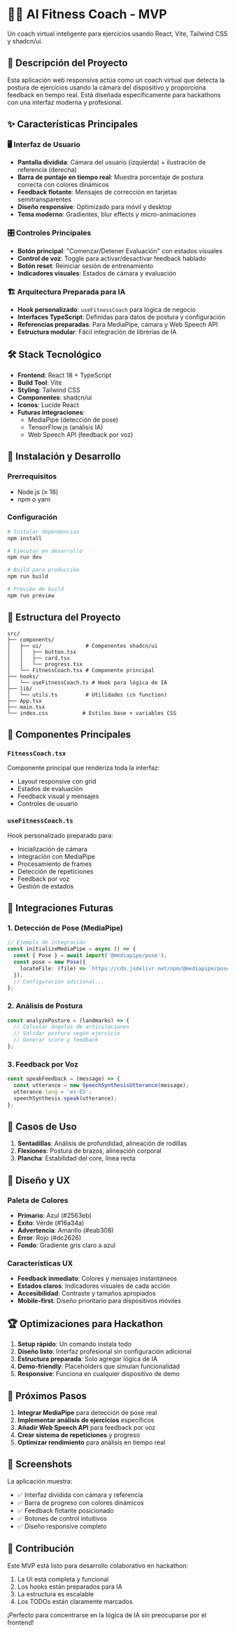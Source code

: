 # 🏋️‍♂️ AI Fitness Coach - MVP

Un coach virtual inteligente para ejercicios usando React, Vite, Tailwind CSS y shadcn/ui.

## 🎯 Descripción del Proyecto

Esta aplicación web responsiva actúa como un coach virtual que detecta la postura de ejercicios usando la cámara del dispositivo y proporciona feedback en tiempo real. Está diseñada específicamente para hackathons con una interfaz moderna y profesional.

## ✨ Características Principales

### 🖥️ Interfaz de Usuario
- **Pantalla dividida**: Cámara del usuario (izquierda) + ilustración de referencia (derecha)
- **Barra de puntaje en tiempo real**: Muestra porcentaje de postura correcta con colores dinámicos
- **Feedback flotante**: Mensajes de corrección en tarjetas semitransparentes
- **Diseño responsive**: Optimizado para móvil y desktop
- **Tema moderno**: Gradientes, blur effects y micro-animaciones

### 🎛️ Controles Principales
- **Botón principal**: "Comenzar/Detener Evaluación" con estados visuales
- **Control de voz**: Toggle para activar/desactivar feedback hablado
- **Botón reset**: Reiniciar sesión de entrenamiento
- **Indicadores visuales**: Estados de cámara y evaluación

### 🏗️ Arquitectura Preparada para IA
- **Hook personalizado**: `useFitnessCoach` para lógica de negocio
- **Interfaces TypeScript**: Definidas para datos de postura y configuración
- **Referencias preparadas**: Para MediaPipe, cámara y Web Speech API
- **Estructura modular**: Fácil integración de librerías de IA

## 🛠️ Stack Tecnológico

- **Frontend**: React 18 + TypeScript
- **Build Tool**: Vite
- **Styling**: Tailwind CSS
- **Componentes**: shadcn/ui
- **Iconos**: Lucide React
- **Futuras integraciones**:
  - MediaPipe (detección de pose)
  - TensorFlow.js (análisis IA)
  - Web Speech API (feedback por voz)

## 🚀 Instalación y Desarrollo

### Prerrequisitos
- Node.js (≥ 18)
- npm o yarn

### Configuración
```bash
# Instalar dependencias
npm install

# Ejecutar en desarrollo
npm run dev

# Build para producción
npm run build

# Preview de build
npm run preview
```

## 📁 Estructura del Proyecto

```
src/
├── components/
│   ├── ui/              # Componentes shadcn/ui
│   │   ├── button.tsx
│   │   ├── card.tsx
│   │   └── progress.tsx
│   └── FitnessCoach.tsx # Componente principal
├── hooks/
│   └── useFitnessCoach.ts # Hook para lógica de IA
├── lib/
│   └── utils.ts         # Utilidades (cn function)
├── App.tsx
├── main.tsx
└── index.css           # Estilos base + variables CSS
```

## 🎨 Componentes Principales

### `FitnessCoach.tsx`
Componente principal que renderiza toda la interfaz:
- Layout responsive con grid
- Estados de evaluación
- Feedback visual y mensajes
- Controles de usuario

### `useFitnessCoach.ts`
Hook personalizado preparado para:
- Inicialización de cámara
- Integración con MediaPipe
- Procesamiento de frames
- Detección de repeticiones
- Feedback por voz
- Gestión de estados

## 🔮 Integraciones Futuras

### 1. Detección de Pose (MediaPipe)
```typescript
// Ejemplo de integración
const initializeMediaPipe = async () => {
  const { Pose } = await import('@mediapipe/pose');
  const pose = new Pose({
    locateFile: (file) => `https://cdn.jsdelivr.net/npm/@mediapipe/pose/${file}`
  });
  // Configuración adicional...
};
```

### 2. Análisis de Postura
```typescript
const analyzePosture = (landmarks) => {
  // Calcular ángulos de articulaciones
  // Validar postura según ejercicio
  // Generar score y feedback
};
```

### 3. Feedback por Voz
```typescript
const speakFeedback = (message) => {
  const utterance = new SpeechSynthesisUtterance(message);
  utterance.lang = 'es-ES';
  speechSynthesis.speak(utterance);
};
```

## 🎯 Casos de Uso

1. **Sentadillas**: Análisis de profundidad, alineación de rodillas
2. **Flexiones**: Postura de brazos, alineación corporal
3. **Plancha**: Estabilidad del core, línea recta

## 🎨 Diseño y UX

### Paleta de Colores
- **Primario**: Azul (#2563eb)
- **Éxito**: Verde (#16a34a) 
- **Advertencia**: Amarillo (#eab308)
- **Error**: Rojo (#dc2626)
- **Fondo**: Gradiente gris claro a azul

### Características UX
- **Feedback inmediato**: Colores y mensajes instantáneos
- **Estados claros**: Indicadores visuales de cada acción
- **Accesibilidad**: Contraste y tamaños apropiados
- **Mobile-first**: Diseño prioritario para dispositivos móviles

## 🏆 Optimizaciones para Hackathon

1. **Setup rápido**: Un comando instala todo
2. **Diseño listo**: Interfaz profesional sin configuración adicional
3. **Estructura preparada**: Solo agregar lógica de IA
4. **Demo-friendly**: Placeholders que simulan funcionalidad
5. **Responsive**: Funciona en cualquier dispositivo de demo

## 🔧 Próximos Pasos

1. **Integrar MediaPipe** para detección de pose real
2. **Implementar análisis de ejercicios** específicos
3. **Añadir Web Speech API** para feedback por voz
4. **Crear sistema de repeticiones** y progreso
5. **Optimizar rendimiento** para análisis en tiempo real

## 📱 Screenshots

La aplicación muestra:
- ✅ Interfaz dividida con cámara y referencia
- ✅ Barra de progreso con colores dinámicos
- ✅ Feedback flotante posicionado
- ✅ Botones de control intuitivos
- ✅ Diseño responsive completo

## 🤝 Contribución

Este MVP está listo para desarrollo colaborativo en hackathon:
1. La UI está completa y funcional
2. Los hooks están preparados para IA
3. La estructura es escalable
4. Los TODOs están claramente marcados

¡Perfecto para concentrarse en la lógica de IA sin preocuparse por el frontend!
